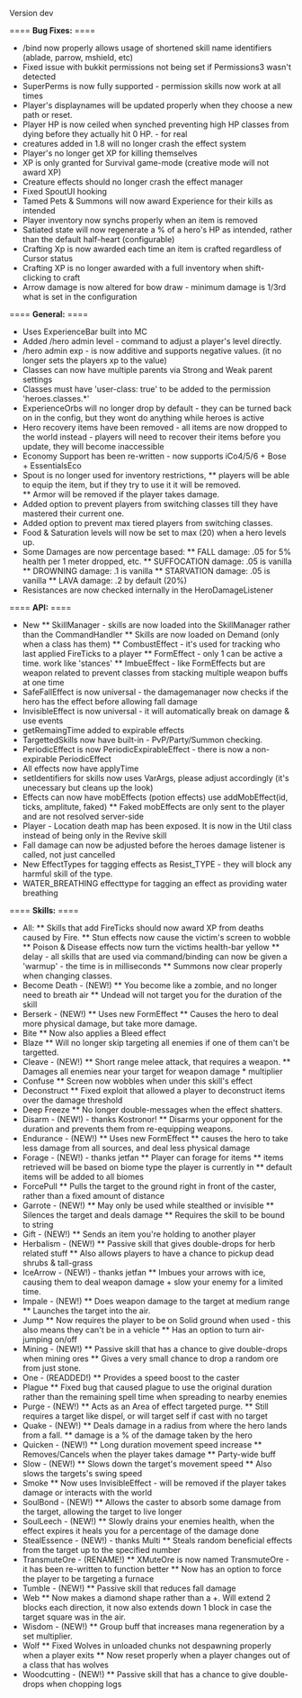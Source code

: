Version dev

==== **Bug Fixes:** ====

* /bind now properly allows usage of shortened skill name identifiers (ablade, parrow, mshield, etc)
* Fixed issue with bukkit permissions not being set if Permissions3 wasn't detected
* SuperPerms is now fully supported - permission skills now work at all times
* Player's displaynames will be updated properly when they choose a new path or reset.
* Player HP is now ceiled when synched preventing high HP classes from dying before they actually hit 0 HP. - for real
* creatures added in 1.8 will no longer crash the effect system
* Player's no longer get XP for killing themselves
* XP is only granted for Survival game-mode (creative mode will not award XP)
* Creature effects should no longer crash the effect manager
* Fixed SpoutUI hooking
* Tamed Pets & Summons will now award Experience for their kills as intended
* Player inventory now synchs properly when an item is removed
* Satiated state will now regenerate a % of a hero's HP as intended, rather than the default half-heart (configurable)
* Crafting Xp is now awarded each time an item is crafted regardless of Cursor status
* Crafting XP is no longer awarded with a full inventory when shift-clicking to craft
* Arrow damage is now altered for bow draw - minimum damage is 1/3rd what is set in the configuration

==== **General:** ====

* Uses ExperienceBar built into MC
* Added /hero admin level - command to adjust a player's level directly.
* /hero admin exp - is now additive and supports negative values. (it no longer sets the players xp to the value)
* Classes can now have multiple parents via Strong and Weak parent settings
* Classes must have 'user-class: true' to be added to the permission 'heroes.classes.*' 
* ExperienceOrbs will no longer drop by default - they can be turned back on in the config, but they wont do anything while heroes is active
* Hero recovery items have been removed - all items are now dropped to the world instead - players will need to recover their items before you update, they will become inaccessible
* Economy Support has been re-written - now supports iCo4/5/6 + Bose + EssentialsEco
* Spout is no longer used for inventory restrictions, 
** players will be able to equip the item, but if they try to use it it will be removed.  
** Armor will be removed if the player takes damage.
* Added option to prevent players from switching classes till they have mastered their current one.
* Added option to prevent max tiered players from switching classes.
* Food & Saturation levels will now be set to max (20) when a hero levels up.
* Some Damages are now percentage based:
** FALL damage: .05 for 5% health per 1 meter dropped, etc.
** SUFFOCATION damage: .05 is vanilla 
** DROWNING damage: .1 is vanilla
** STARVATION damage: .05 is vanilla
** LAVA damage: .2 by default (20%)
* Resistances are now checked internally in the HeroDamageListener

==== **API:** ====

* New 
** SkillManager - skills are now loaded into the SkillManager rather than the CommandHandler
** Skills are now loaded on Demand (only when a class has them)
** CombustEffect - it's used for tracking who last applied FireTicks to a player
** FormEffect - only 1 can be active a time. work like 'stances'
** ImbueEffect - like FormEffects but are weapon related to prevent classes from stacking multiple weapon buffs at one time
* SafeFallEffect is now universal - the damagemanager now checks if the hero has the effect before allowing fall damage
* InvisibleEffect is now universal - it will automatically break on damage & use events
* getRemaingTime added to expirable effects
* TargettedSkills now have built-in - PvP/Party/Summon checking.
* PeriodicEffect is now PeriodicExpirableEffect - there is now a non-expirable PeriodicEffect
* All effects now have applyTime
* setIdentifiers for skills now uses VarArgs, please adjust accordingly (it's unecessary but cleans up the look)
* Effects can now have mobEffects (potion effects) use addMobEffect(id, ticks, amplitute, faked)
** Faked mobEffects are only sent to the player and are not resolved server-side
* Player - Location death map has been exposed.  It is now in the Util class instead of being only in the Revive skill
* Fall damage can now be adjusted before the heroes damage listener is called, not just cancelled
* New EffectTypes for tagging effects as Resist_TYPE - they will block any harmful skill of the type.
* WATER_BREATHING effecttype for tagging an effect as providing water breathing

==== **Skills:** ====

* All:
** Skills that add FireTicks should now award XP from deaths caused by Fire.
** Stun effects now cause the victim's screen to wobble
** Poison & Disease effects now turn the victims health-bar yellow
** delay - all skills that are used via command/binding can now be given a 'warmup' - the time is in milliseconds
** Summons now clear properly when changing classes.
* Become Death - (NEW!)
** You become like a zombie, and no longer need to breath air
** Undead will not target you for the duration of the skill
* Berserk - (NEW!)
** Uses new FormEffect
** Causes the hero to deal more physical damage, but take more damage.
* Bite
** Now also applies a Bleed effect
* Blaze
** Will no longer skip targeting all enemies if one of them can't be targetted.
* Cleave - (NEW!)
** Short range melee attack, that requires a weapon.
** Damages all enemies near your target for weapon damage * multiplier
* Confuse
** Screen now wobbles when under this skill's effect
* Deconstruct
** Fixed exploit that allowed a player to deconstruct items over the damage threshold
* Deep Freeze
** No longer double-messages when the effect shatters.
* Disarm - (NEW!) - thanks Kostronor!
** Disarms your opponent for the duration and prevents them from re-equipping weapons.
* Endurance - (NEW!)
** Uses new FormEffect
** causes the hero to take less damage from all sources, and deal less physical damage
* Forage - (NEW!) - thanks jetfan
** Player can forage for items
** items retrieved will be based on biome type the player is currently in
** default items will be added to all biomes
* ForcePull
** Pulls the target to the ground right in front of the caster, rather than a fixed amount of distance
* Garrote - (NEW!)
** May only be used while stealthed or invisible
** Silences the target and deals damage
** Requires the skill to be bound to string
* Gift - (NEW!)
** Sends an item you're holding to another player
* Herbalism - (NEW!)
** Passive skill that gives double-drops for herb related stuff
** Also allows players to have a chance to pickup dead shrubs & tall-grass
* IceArrow - (NEW!) - thanks jetfan
** Imbues your arrows with ice, causing them to deal weapon damage + slow your enemy for a limited time.
* Impale - (NEW!)
** Does weapon damage to the target at medium range
** Launches the target into the air.
* Jump
** Now requires the player to be on Solid ground when used - this also means they can't be in a vehicle
** Has an option to turn air-jumping on/off
* Mining - (NEW!)
** Passive skill that has a chance to give double-drops when mining ores
** Gives a very small chance to drop a random ore from just stone.
* One - (READDED!)
** Provides a speed boost to the caster
* Plague
** Fixed bug that caused plague to use the original duration rather than the remaining spell time when spreading to nearby enemies
* Purge - (NEW!)
** Acts as an Area of effect targeted purge.
** Still requires a target like dispel, or will target self if cast with no target
* Quake - (NEW!)
** Deals damage in a radius from where the hero lands from a fall.
** damage is a % of the damage taken by the hero
* Quicken - (NEW!)
** Long duration movement speed increase
** Removes/Cancels when the player takes damage
** Party-wide buff
* Slow - (NEW!)
** Slows down the target's movement speed
** Also slows the targets's swing speed
* Smoke
** Now uses InvisibleEffect - will be removed if the player takes damage or interacts with the world
* SoulBond - (NEW!)
** Allows the caster to absorb some damage from the target, allowing the target to live longer
* SoulLeech - (NEW!)
** Slowly drains your enemies health, when the effect expires it heals you for a percentage of the damage done
* StealEssence - (NEW!) - thanks Multi
** Steals random beneficial effects from the target up to the specified number
* TransmuteOre - (RENAME!)
** XMuteOre is now named TransmuteOre - it has been re-written to function better
** Now has an option to force the player to be targeting a furnace
* Tumble - (NEW!)
** Passive skill that reduces fall damage
* Web
** Now makes a diamond shape rather than a +. Will extend 2 blocks each direction, it now also extends down 1 block in case the target square was in the air.
* Wisdom - (NEW!)
** Group buff that increases mana regeneration by a set multiplier.
* Wolf
** Fixed Wolves in unloaded chunks not despawning properly when a player exits
** Now reset properly when a player changes out of a class that has wolves
* Woodcutting - (NEW!)
** Passive skill that has a chance to give double-drops when chopping logs
